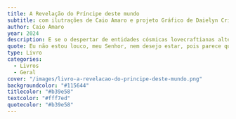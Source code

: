 ```yaml
---
title: A Revelação do Príncipe deste mundo
subtitle: com ilutrações de Caio Amaro e projeto Gráfico de Daielyn Cris Bertelli.
author: Caio Amaro
year: 2024
description: E se o despertar de entidades cósmicas lovecraftianas alterasse o que está escrito no livro do apocalipse? E se o primeiro a descobrir isso fosse o próprio Diabo, que espera ansioso pelo dia do Juízo Final previsto nas escrituras?”
quote: Eu não estou louco, meu Senhor, nem desejo estar, pois parece que a loucura é o que aflige aqueles que têm contato com esses seres provindos do abismo espacial. Todos os espíritos que vieram daquela estranha expedição na Antártida do século passado estiveram não só em contato com esses seres, mas com uma civilização inteira escondida no nosso planeta;
type: Livro
categories:
  - Livros
  - Geral
cover: "/images/livro-a-revelacao-do-principe-deste-mundo.png"
backgroundcolor: "#115644"
titlecolor: "#b39e58"
textcolor: "#fff7ed"
quotecolor: "#b39e58"
---
```



